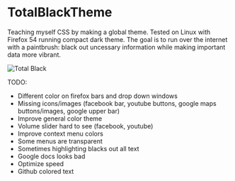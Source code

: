 # TotalBlackTheme

Teaching myself CSS by making a global theme. Tested on Linux
with Firefox 54 running compact dark theme. The goal is to run
over the internet with a paintbrush: black out uncessary
information while making important data more vibrant. 

![Total Black](http://i.imgur.com/L6xgpTd.jpg)

TODO:

- Different color on firefox bars and drop down windows
- Missing icons/images (facebook bar, youtube buttons, google maps
        buttons/images, google upper bar)
- Improve general color theme
- Volume slider hard to see (facebook, youtube)
- Improve context menu colors
- Some menus are transparent
- Sometimes highlighting blacks out all text
- Google docs looks bad
- Optimize speed
- Github colored text
